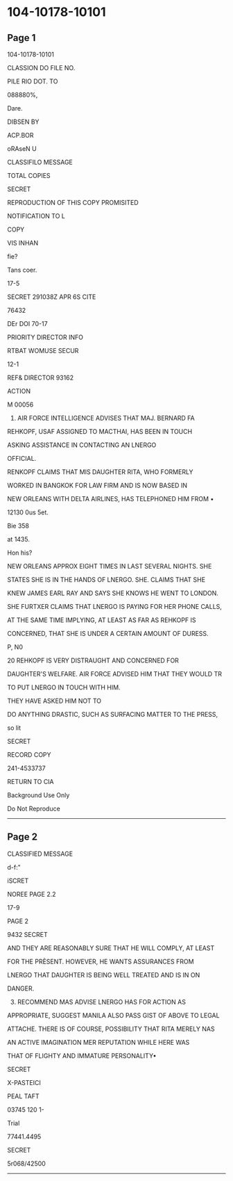 # 104-10178-10101

## Page 1

104-10178-10101

CLASSION DO FILE NO.

PILE RIO DOT. TO

088880%,

Dare.

DIBSEN BY

ACP.BOR

oRAseN U

CLASSIFILO MESSAGE

TOTAL COPIES

SECRET

REPRODUCTION OF THIS COPY PROMISITED

NOTIFICATION TO L

COPY

VIS INHAN

fie?

Tans coer.

17-5

SECRET 291038Z APR 6S CITE

76432

DEr DOI 70-17

PRIORITY DIRECTOR INFO

RTBAT WOMUSE SECUR

12-1

REF& DIRECTOR 93162

ACTION

M 00056

1. AIR FORCE INTELLIGENCE ADVISES THAT MAJ. BERNARD FA

REHKOPF, USAF ASSIGNED TO MACTHAI, HAS BEEN IN TOUCH

ASKING ASSISTANCE IN CONTACTING AN LNERGO

OFFICIAL.

RENKOPF CLAIMS THAT MIS DAUGHTER RITA, WHO FORMERLY

WORKED IN BANGKOK FOR LAW FIRM AND IS NOW BASED IN

NEW ORLEANS WITH DELTA AIRLINES, HAS TELEPHONED HIM FROM •

12130 0us 5et.

Bie 358

at 1435.

Hon his?

NEW ORLEANS APPROX EIGHT TIMES IN LAST SEVERAL NIGHTS. SHE

STATES SHE IS IN THE HANDS OF LNERGO. SHE. CLAIMS THAT SHE

KNEW JAMES EARL RAY AND SAYS SHE KNOWS HE WENT TO LONDON.

SHE FURTXER CLAIMS THAT LNERGO IS PAYING FOR HER PHONE CALLS,

AT THE SAME TIME IMPLYING, AT LEAST AS FAR AS REHKOPF IS

CONCERNED, THAT SHE IS UNDER A CERTAIN AMOUNT OF DURESS.

P, N0

20 REHKOPF IS VERY DISTRAUGHT AND CONCERNED FOR

DAUGHTER'S WELFARE. AIR FORCE ADVISED HIM THAT THEY WOULD TR

TO PUT LNERGO IN TOUCH WITH HIM.

THEY HAVE ASKED HIM NOT TO

DO ANYTHING DRASTIC, SUCH AS SURFACING MATTER TO THE PRESS,

so lit

SECRET

RECORD COPY

241-4533737

RETURN TO CIA

Background Use Only

Do Not Reproduce

---

## Page 2

CLASSIFIED MESSAGE

d-f:"

iSCRET

NOREE PAGE 2.2

17-9

PAGE 2

9432 SECRET

AND THEY ARE REASONABLY SURE THAT HE WILL COMPLY, AT LEAST

FOR THE PRÈSENT. HOWEVER, HE WANTS ASSURANCES FROM

LNERGO THAT DAUGHTER IS BEING WELL TREATED AND IS IN ON

DANGER.

3. RECOMMEND MAS ADVISE LNERGO HAS FOR ACTION AS

APPROPRIATE, SUGGEST MANILA ALSO PASS GIST OF ABOVE TO LEGAL

ATTACHE. THERE IS OF COURSE, POSSIBILITY THAT RITA MERELY NAS

AN ACTIVE IMAGINATION MER REPUTATION WHILE HERE WAS

THAT OF FLIGHTY AND IMMATURE PERSONALITY•

SECRET

X-PASTEICI

PEAL TAFT

03745 120 1-

Trial

77441.4495

SECRET

5r068/42500

---

